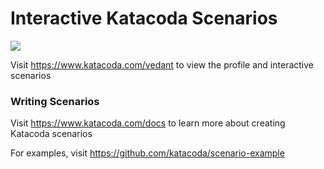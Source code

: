# Interactive Katacoda Scenarios

[![](http://shields.katacoda.com/katacoda/vedant/count.svg)](https://www.katacoda.com/vedant "Get your profile on Katacoda.com")

Visit https://www.katacoda.com/vedant to view the profile and interactive scenarios

### Writing Scenarios
Visit https://www.katacoda.com/docs to learn more about creating Katacoda scenarios

For examples, visit https://github.com/katacoda/scenario-example
